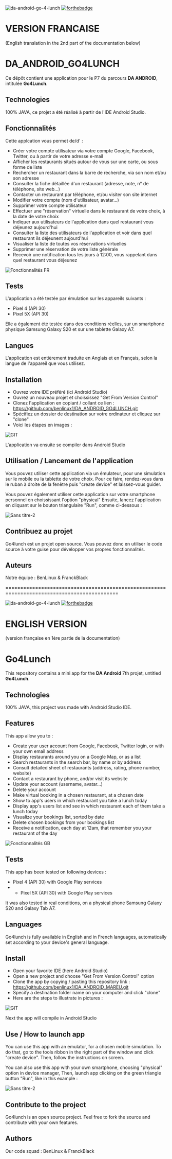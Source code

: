 ![da-android-go-4-lunch](https://user-images.githubusercontent.com/78255467/198226824-1ee217fa-4e17-47ba-9f41-7ebdc88a5054.svg)
[![forthebadge](https://forthebadge.com/images/badges/built-for-android.svg)](https://forthebadge.com)

# VERSION FRANCAISE
(English translation in the 2nd part of the documentation below)


# DA_ANDROID_GO4LUNCH
Ce dépôt contient une application pour le P7 du parcours **DA ANDROID**, intitulée **Go4Lunch**.


## Technologies
100% JAVA, ce projet a été réalisé à partir de l'IDE Android Studio.


## Fonctionnalités

Cette applcation vous permet de/d' :

- Créer votre compte utilisateur via votre compte Google, Facebook, Twitter, ou à partir de votre adresse e-mail
- Afficher les restaurants situés autour de vous sur une carte, ou sous forme de liste
- Rechercher un restaurant dans la barre de recherche, via son nom et/ou son adresse
- Consulter la fiche détaillée d'un restaurant (adresse, note, n° de téléphone, site web...)
- Contacter un restaurant par téléphone, et/ou visiter son site internet
- Modifier votre compte (nom d'utilisateur, avatar...)
- Supprimer votre compte utilisateur
- Effectuer une "réservation" virtuelle dans le restaurant de votre choix, à la date de votre choix
- Indiquer aux utilisateurs de l'application dans quel restaurant vous déjeunez aujourd'hui
- Consulter la liste des utilisateurs de l'application et voir dans quel restaurant ils déjeunent aujourd'hui
- Visualiser la liste de toutes vos réservations virtuelles
- Supprimer une réservation de votre liste générale
- Recevoir une notification tous les jours à 12:00, vous rappelant dans quel restaurant vous déjeunez

![Fonctionnalités FR](https://user-images.githubusercontent.com/78255467/198533983-fc5c6015-c1d5-428c-885e-1191edf1f661.png)


## Tests

L'application a été testée par émulation sur les appareils suivants :
- Pixel 4 (API 30)
- Pixel 5X (API 30)

Elle a également été testée dans des conditions réelles, sur un smartphone physique Samsung Galaxy S20 et sur une tablette Galaxy A7.


## Langues

L'application est entièrement traduite en Anglais et en Français, selon la langue de l'appareil que vous utilisez.


## Installation

- Ouvrez votre IDE préféré (ici Android Studio)
- Ouvrez un nouveau projet et choississez "Get From Version Control"
- Clonez l'application en copiant / collant ce lien : https://github.com/benlinux1/DA_ANDROID_GO4LUNCH.git
- Spécifiez un dossier de destination sur votre ordinateur et cliquez sur "clone"
- Voici les étapes en images :

![GIT](https://user-images.githubusercontent.com/78255467/198230597-028f6051-8cff-4e73-9787-f6aff219503e.png)

L'application va ensuite se compiler dans Android Studio


## Utilisation / Lancement de l'application

Vous pouvez utiliser cette application via un émulateur, pour une simulation sur le mobile ou la tablette de votre choix.
Pour ce faire, rendez-vous dans le ruban à droite de la fenêtre puis "create device" et laissez-vous guider.

Vous pouvez également utiliser cette application sur votre smartphone personnel en choississant l'option "physical"
Ensuite, lancez l'application en cliquant sur le bouton triangulaire "Run", comme ci-dessous :

![Sans titre-2](https://user-images.githubusercontent.com/78255467/163193524-89842086-ca39-475c-afc2-e39e3e586f68.png)


## Contribuez au projet

Go4lunch est un projet open source. Vous pouvez donc en utiliser le code source à votre guise pour développer vos propres fonctionnalités.


## Auteurs

Notre équipe : BenLinux & FranckBlack


============================================================================================

![da-android-go-4-lunch](https://user-images.githubusercontent.com/78255467/198226824-1ee217fa-4e17-47ba-9f41-7ebdc88a5054.svg)
[![forthebadge](https://forthebadge.com/images/badges/built-for-android.svg)](https://forthebadge.com)

# ENGLISH VERSION
(version française en 1ère partie de la documentation)


# Go4Lunch

This repository contains a mini app for the **DA Android** 7th projet, untitled **Go4Lunch**.


## Technologies

100% JAVA, this project was made with Android Studio IDE.


## Features

This app allow you to :

- Create your user account from Google, Facebook, Twitter login, or with your own email address
- Display restaurants around you on a Google Map, or as a list
- Search restaurants in the search bar, by name or by address
- Consult detailed sheet of restaurants (address, rating, phone number, website)
- Contact a restaurant by phone, and/or visit its website
- Update your account (username, avatar...)
- Delete your account
- Make virtual booking in a chosen restaurant, at a chosen date
- Show to app's users in which restaurant you take a lunch today
- Display app's users list and see in which restaurant each of them take a lunch today
- Visualize your bookings list, sorted by date
- Delete chosen bookings from your bookings list
- Receive a notification, each day at 12am, that remember you your restaurant of the day

![Fonctionnalités GB](https://user-images.githubusercontent.com/78255467/198534046-c6080be6-f68c-4166-989c-aa66214b9f6f.png)


## Tests

This app has been tested on following devices :
- Pixel 4 (API 30) with Google Play services
- - Pixel 5X (API 30) with Google Play services

It was also tested in real conditions, on a physical phone Samsung Galaxy S20 and Galaxy Tab A7.


## Languages

Go4lunch is fully available in English and in French languages, automatically set according to your device's general language.


## Install
- Open your favorite IDE (here Android Studio)
- Open a new project and choose "Get From Version Control" option
- Clone the app by copying / pasting this repository link : https://github.com/benlinux1/DA_ANDROID_MAREU.git
- Specify a destination folder name on your computer and click "clone"
- Here are the steps to illustrate in pictures :

![GIT](https://user-images.githubusercontent.com/78255467/198230597-028f6051-8cff-4e73-9787-f6aff219503e.png)

Next the app will compile in Android Studio


## Use / How to launch app

You can use this app with an emulator, for a chosen mobile simulation.
To do that, go to the tools ribbon in the right part of the window and click "create device". Then, follow the instructions on screen.

You can also use this app with your own smartphone, choosing "physical" option in device manager,
Then, launch app clicking on the green triangle button "Run", like in this example :

![Sans titre-2](https://user-images.githubusercontent.com/78255467/163193524-89842086-ca39-475c-afc2-e39e3e586f68.png)


## Contribute to the project

Go4lunch is an open source project. Feel free to fork the source and contribute with your own features.


## Authors

Our code squad : BenLinux & FranckBlack
